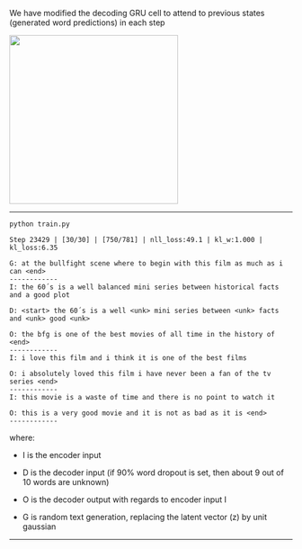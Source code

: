 We have modified the decoding GRU cell to attend to previous states (generated word predictions) in each step

<img src="https://github.com/zhedongzheng/finch/blob/master/assets/lookback_rnn.jpg" height='300'>

---
``` python train.py ```
```
Step 23429 | [30/30] | [750/781] | nll_loss:49.1 | kl_w:1.000 | kl_loss:6.35 

G: at the bullfight scene where to begin with this film as much as i can <end>
------------
I: the 60´s is a well balanced mini series between historical facts and a good plot

D: <start> the 60´s is a well <unk> mini series between <unk> facts and <unk> good <unk>

O: the bfg is one of the best movies of all time in the history of <end>
------------
I: i love this film and i think it is one of the best films

O: i absolutely loved this film i have never been a fan of the tv series <end>
------------
I: this movie is a waste of time and there is no point to watch it

O: this is a very good movie and it is not as bad as it is <end>
------------
```
where:
* I is the encoder input

* D is the decoder input (if 90% word dropout is set, then about 9 out of 10 words are unknown)

* O is the decoder output with regards to encoder input I

* G is random text generation, replacing the latent vector (z) by unit gaussian
---